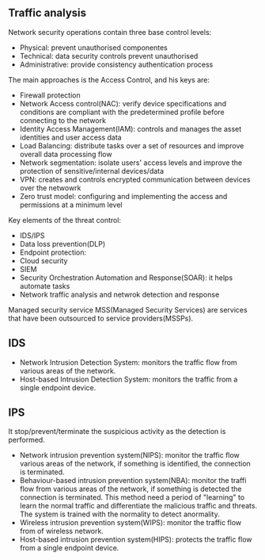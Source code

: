 ## Traffic analysis

Network security operations contain three base control levels:
*   Physical: prevent unauthorised componentes
*   Technical: data security controls prevent unauthorised
*   Administrative: provide consistency authentication process

The main approaches is the Access Control, and his keys are:
*   Firewall protection
*   Network Access control(NAC): verify device specifications and conditions are compliant with the predetermined profile before connecting to the network
*   Identity Access Management(IAM): controls and manages the asset identities and user access data
*   Load Balancing: distribute tasks over a set of resources and improve overall data processing flow
*   Network segmentation: isolate users' access levels and improve the protection of sensitive/internal devices/data
*   VPN: creates and controls encrypted communication between devices over the netwowrk
*   Zero trust model: configuring and implementing the access and permissions at a minimum level

Key elements of the threat control:
*   IDS/IPS
*   Data loss prevention(DLP)
*   Endpoint protection: 
*   Cloud security
*   SIEM
*   Security Orchestration Automation and Response(SOAR): it helps automate tasks
*   Network traffic analysis and netwrok detection and response

Managed security service
MSS(Managed Security Services) are services that have been outsourced to service providers(MSSPs).

## IDS
*   Network Intrusion Detection System: monitors the traffic flow from various areas of the network.
*   Host-based Intrusion Detection System: monitors the traffic from a single endpoint device.

## IPS
It stop/prevent/terminate the suspicious activity as the detection is performed.
*   Network intrusion prevention system(NIPS): monitor the traffic flow various areas of the network, if something is identified, the connection is terminated.
*   Behaviour-based intrusion prevention system(NBA): monitor the traffi flow from various areas of the network, if something is detected the connection is terminated. This method need a period of "learning" to learn the normal traffic and differentiate the malicious traffic and threats. The system is trained with the normality to detect anormality.
*   Wireless intrusion prevention system(WIPS): monitor the traffic flow from of wireless network.
*   Host-based intrusion prevention system(HIPS): protects the traffic flow from a single endpoint device.